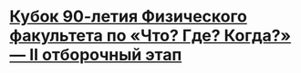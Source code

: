 # [Кубок 90-летия Физического факультета по «Что? Где? Когда?» — II отборочный этап](https://vladislav-ff.github.io/chgk/results/19_apr.html)
